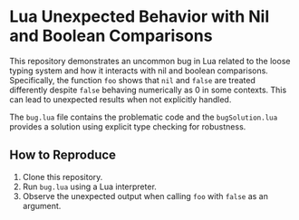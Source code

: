 # Lua Unexpected Behavior with Nil and Boolean Comparisons

This repository demonstrates an uncommon bug in Lua related to the loose typing system and how it interacts with nil and boolean comparisons.  Specifically, the function `foo` shows that `nil` and `false` are treated differently despite `false` behaving numerically as 0 in some contexts.  This can lead to unexpected results when not explicitly handled.

The `bug.lua` file contains the problematic code and the `bugSolution.lua` provides a solution using explicit type checking for robustness.

## How to Reproduce

1.  Clone this repository.
2.  Run `bug.lua` using a Lua interpreter.
3.  Observe the unexpected output when calling `foo` with `false` as an argument.